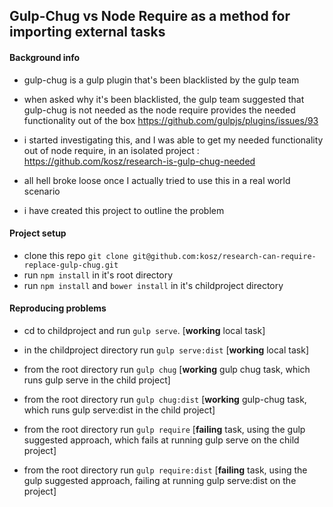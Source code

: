## Gulp-Chug vs Node Require as a method for importing external tasks


#### Background info 

- gulp-chug is a gulp plugin that's been blacklisted by the gulp team
- when asked why it's been blacklisted, the gulp team suggested that gulp-chug is not needed as the node require provides the needed functionality out of the box https://github.com/gulpjs/plugins/issues/93
- i started investigating this, and I was able to get my needed functionality out of node require, in an isolated project : https://github.com/kosz/research-is-gulp-chug-needed
- all hell broke loose once I actually tried to use this in a real world scenario 

- i have created this project to outline the problem

#### Project setup 

- clone this repo `git clone git@github.com:kosz/research-can-require-replace-gulp-chug.git`
- run `npm install` in it's root directory
- run `npm install` and `bower install` in it's childproject directory 

#### Reproducing problems

- cd to childproject and run `gulp serve`. [**working** local task]
- in the childproject directory run `gulp serve:dist` [**working** local task]
- from the root directory run `gulp chug` [**working** gulp chug task, which runs gulp serve in the child project]
- from the root directory run `gulp chug:dist` [**working** gulp-chug task, which runs gulp serve:dist in the child project]

- from the root directory run `gulp require` [**failing** task, using the gulp suggested approach, which fails at running gulp serve on the child project]
- from the root directory run `gulp require:dist` [**failing** task, using the gulp suggested approach, failing at running gulp serve:dist on the project] 
